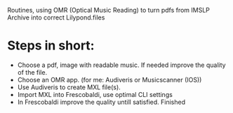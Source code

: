 Routines, using OMR (Optical Music Reading)  to turn pdfs from IMSLP Archive into correct Lilypond.files
# Steps in short: 
- Choose a pdf, image with readable music. If needed improve the quality of the file.
- Choose an OMR app. (for me: Audiveris or Musicscanner (IOS))
- Use Audiveris to create MXL file(s).
- Import MXL into Frescobaldi, use optimal CLI settings
- In Frescobaldi improve the quality untill satisfied.
Finished
